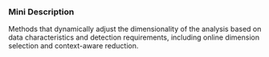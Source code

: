 ### Mini Description

Methods that dynamically adjust the dimensionality of the analysis based on data characteristics and detection requirements, including online dimension selection and context-aware reduction.
